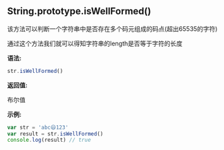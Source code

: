 ## String.prototype.isWellFormed()

该方法可以判断一个字符串中是否存在多个码元组成的码点(超出65535的字符)

通过这个方法我们就可以得知字符串的length是否等于字符的长度



**语法:**

```js
str.isWellFormed()
```



**返回值:**

布尔值



**示例:**

```js
var str = 'abc😄123'
var result = str.isWellFormed()
console.log(result) // true
```

